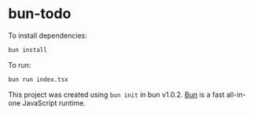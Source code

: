 # bun-todo

To install dependencies:

```bash
bun install
```

To run:

```bash
bun run index.tsx
```

This project was created using `bun init` in bun v1.0.2. [Bun](https://bun.sh) is a fast all-in-one JavaScript runtime.
